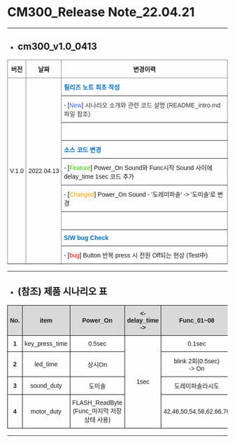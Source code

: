 <!--
***********************************
*** 1. Company : cozmos         ***
*** 2. Edit_date : 2022-04-18   ***
*** 3. Editer : JHLee           ***
***********************************
-->


# CM300_Release Note_22.04.21

***

* ## cm300_v1.0_0413
<style type="text/css">
.tg  {border-collapse:collapse;border-spacing:0;}
.tg td{border-color:black;border-style:solid;border-width:1px;font-family:Arial, sans-serif;font-size:14px;
  overflow:hidden;padding:10px 5px;word-break:normal;}
.tg th{border-color:black;border-style:solid;border-width:1px;font-family:Arial, sans-serif;font-size:14px;
  font-weight:normal;overflow:hidden;padding:10px 5px;word-break:normal;}
.tg .tg-lboi{border-color:inherit;text-align:left;vertical-align:middle}
.tg .tg-9wq8{border-color:inherit;text-align:center;vertical-align:middle}
.tg .tg-kvpl{border-color:inherit;color:#0070C0;font-weight:bold;text-align:left;vertical-align:middle}
.tg .tg-uzvj{border-color:inherit;font-weight:bold;text-align:center;vertical-align:middle}
.tg .tg-i91a{border-color:inherit;color:#333333;text-align:left;vertical-align:top}
.tg .tg-0pky{border-color:inherit;text-align:left;vertical-align:top}
</style>
<table class="tg">
<thead>
  <tr>
    <th class="tg-uzvj">버전</th>
    <th class="tg-uzvj">날짜</th>
    <th class="tg-uzvj">변경이력</th>
  </tr>
</thead>
<tbody>
  <tr>
    <td class="tg-9wq8" rowspan="9">V.1.0</td>
    <td class="tg-9wq8" rowspan="9">2022.04.13</td>
    <td class="tg-kvpl">릴리즈 노트 최초 작성</td>
  </tr>
  <tr>
    <td class="tg-i91a"> - [<span style="color:#3166FF">New</span>] 시나리오 소개와 관련 코드 설명   (README_intro.md 파일 참조)</td>
  </tr>
  <tr>
    <td class="tg-lboi">　</td>
  </tr>
  <tr>
    <td class="tg-kvpl">소스 코드 변경</td>
  </tr>
  <tr>
    <td class="tg-0pky"> - [<span style="color:#32CB00">Feature</span>] Power_On Sound와 Func시작 Sound 사이에 delay_time 1sec 코드 추가</td>
  </tr>
  <tr>
    <td class="tg-0pky"> - [<span style="color:#F8A102">Changed</span>] Power_On Sound - '도레미파솔' -&gt;   '도미솔'로 변경</td>
  </tr>
  <tr>
    <td class="tg-lboi">　</td>
  </tr>
  <tr>
    <td class="tg-kvpl">S/W bug Check</td>
  </tr>
  <tr>
    <td class="tg-0pky"> - [<span style="color:#FE0000">bug</span>] Button 반복 press 시 전원 Off되는 현상 (Test中)</td>
  </tr>
</tbody>
</table>

***

* ## (참조) 제품 시나리오 표

<style type="text/css">
.tg  {border-collapse:collapse;border-spacing:0;}
.tg td{border-color:black;border-style:solid;border-width:1px;font-family:Arial, sans-serif;font-size:14px;
  overflow:hidden;padding:10px 5px;word-break:normal;}
.tg th{border-color:black;border-style:solid;border-width:1px;font-family:Arial, sans-serif;font-size:14px;
  font-weight:normal;overflow:hidden;padding:10px 5px;word-break:normal;}
.tg .tg-wa1i{font-weight:bold;text-align:center;vertical-align:middle}
.tg .tg-ukly{background-color:#D9D9D9;font-weight:bold;text-align:center;vertical-align:middle}
.tg .tg-nrix{text-align:center;vertical-align:middle}
</style>
<table class="tg">
<thead>
  <tr>
    <th class="tg-ukly">No.</th>
    <th class="tg-ukly">item</th>
    <th class="tg-ukly">Power_On</th>
    <th class="tg-ukly">&lt;- delay_time -&gt;</th>
    <th class="tg-ukly">Func_01~08</th>
    <th class="tg-ukly">Func_09~10</th>
    <th class="tg-ukly">Power_Off_Wait</th>
    <th class="tg-ukly">Power_Off</th>
  </tr>
</thead>
<tbody>
  <tr>
    <td class="tg-wa1i">1</td>
    <td class="tg-nrix">key_press_time</td>
    <td class="tg-nrix">0.5sec</td>
    <td class="tg-nrix" rowspan="4">1sec</td>
    <td class="tg-nrix">0.1sec</td>
    <td class="tg-nrix">0.1sec</td>
    <td class="tg-nrix" colspan="2">1sec</td>
  </tr>
  <tr>
    <td class="tg-wa1i">2</td>
    <td class="tg-nrix">led_time</td>
    <td class="tg-nrix">상시On</td>
    <td class="tg-nrix">blink 2회(0.5sec)<br> -&gt; On</td>
    <td class="tg-nrix">blink 2회(0.5sec)<br> -&gt; On</td>
    <td class="tg-nrix">On</td>
    <td class="tg-nrix">Off</td>
  </tr>
  <tr>
    <td class="tg-wa1i">3</td>
    <td class="tg-nrix">sound_duty</td>
    <td class="tg-nrix">도미솔</td>
    <td class="tg-nrix">도레미파솔라시도</td>
    <td class="tg-nrix">09 - 도미솔 / 10 - 솔미도</td>
    <td class="tg-nrix">솔파미레도</td>
    <td class="tg-nrix">Off</td>
  </tr>
  <tr>
    <td class="tg-wa1i">4</td>
    <td class="tg-nrix">motor_duty</td>
    <td class="tg-nrix">FLASH_ReadByte<br>(Func_마지막 저장 상태 사용)</td>
    <td class="tg-nrix">42,46,50,54,58,62,66,70</td>
    <td class="tg-nrix">[50,55,60,65,70,65,60,55,50]<br>100 - 0.1sec마다 idx++1<br>30 - 0.03sec마다 idx++1</td>
    <td class="tg-nrix">(current_motor_duty)</td>
    <td class="tg-nrix">Off</td>
  </tr>
</tbody>
</table>

***

